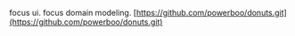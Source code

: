 focus ui. focus domain modeling.
[https://github.com/powerboo/donuts.git](https://github.com/powerboo/donuts.git)
